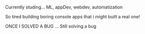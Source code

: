 Currently studing... ML, appDev, webdev, automatization

So tired building boring console apps that i might built a real one!

ONCE I SOLVED A BUG ...
Still solving a bug
<!---
elfat-py/elfat-py is a ✨ special ✨ repository because its `README.md` (this file) appears on your GitHub profile.
You can click the Preview link to take a look at your changes.
--->
